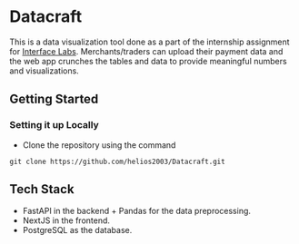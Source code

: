 # Datacraft
This is a data visualization tool done as a part of the internship assignment for [Interface Labs](https://www.linkedin.com/company/interface-ai-labs/). Merchants/traders can upload their payment data and the web app crunches the tables and data to provide meaningful numbers and visualizations.

## Getting Started
### Setting it up Locally
- Clone the repository using the command
```
git clone https://github.com/helios2003/Datacraft.git
```

## Tech Stack
- FastAPI in the backend + Pandas for the data preprocessing.
- NextJS in the frontend.
- PostgreSQL as the database.
  
  
